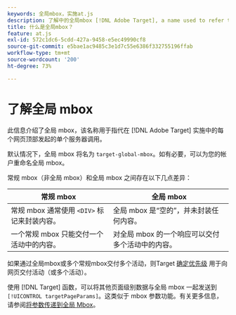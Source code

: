 ```yaml
---
keywords: 全局mbox，实施at.js
description: 了解中的全局mbox [!DNL Adobe Target], a name used to refer to the single server call made at the top of each web page in your [!DNL Target] 实现。
title: 什么是全局mbox？
feature: at.js
exl-id: 572c1dc6-5cdd-427a-9458-e5ec49990cf8
source-git-commit: e5bae1ac9485c3e1d7c55e6386f332755196ffab
workflow-type: tm+mt
source-wordcount: '200'
ht-degree: 73%

---
```


# 了解全局 mbox

此信息介绍了全局 mbox，该名称用于指代在 [!DNL Adobe Target] 实施中的每个网页顶部发起的单个服务器调用。

默认情况下，全局 mbox 将名为 `target-global-mbox`。如有必要，可以为您的帐户重命名全局 mbox。

常规 mbox（非全局 mbox）和全局 mbox 之间存在以下几点差异：

| 常规 mbox | 全局 mbox |
|--- |--- |
| 常规 mbox 通常使用 `<DIV>` 标记来封装内容。 | 全局 mbox 是“空的”，并未封装任何内容。 |
| 一个常规 mbox 只能交付一个活动中的内容。 | 对全局 mbox 的一个响应可以交付多个活动中的内容。 |

如果通过全局mbox或多个常规mbox交付多个活动，则Target [确定优先级](https://experienceleague.adobe.com/docs/target/using/activities/priority.html) 用于向网页交付活动（或多个活动）。

使用 [!DNL Target] 函数，可以将其他页面级别数据与全局 mbox 一起发送到 `[!UICONTROL targetPageParams]`。这类似于 mbox 参数功能。有关更多信息，请参阅[将参数传递到全局 Mbox](/help/dev/implement/client-side/atjs/global-mbox/pass-parameters-to-global-mbox.md)。
